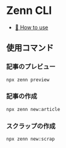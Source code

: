 # Zenn CLI

* [📘 How to use](https://zenn.dev/zenn/articles/zenn-cli-guide)

## 使用コマンド

### 記事のプレビュー

```bash
npx zenn preview
```

### 記事の作成

```bash
npx zenn new:article
```

### スクラップの作成

```bash
npx zenn new:scrap
```